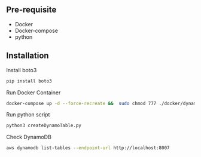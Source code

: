 ## Pre-requisite
- Docker
- Docker-compose
- python

## Installation

Install boto3

```bash
pip install boto3
```

Run Docker Container

```bash
docker-compose up -d --force-recreate &&  sudo chmod 777 ./docker/dynamodb
```

Run python script

```bash
python3 createDynamoTable.py  
```

Check DynamoDB

```bash
aws dynamodb list-tables --endpoint-url http://localhost:8007
```